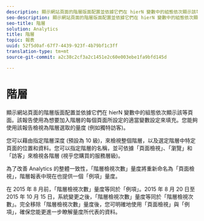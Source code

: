 ```yaml
---
description: 顯示網站頁面的階層版面配置並依據它們在 hierN 變數中的組態依次顯示該等頁面。該報告使用為想要加入階層的每個頁面所設定的適當變數設定來填充。您能夠使用該報告檢視為階層選取的量度 (例如獨特訪客)。
seo-description: 顯示網站頁面的階層版面配置並依據它們在 hierN 變數中的組態依次顯示該等頁面。該報告使用為想要加入階層的每個頁面所設定的適當變數設定來填充。您能夠使用該報告檢視為階層選取的量度 (例如獨特訪客)。
seo-title: 階層
solution: Analytics
title: 階層
topic: 報表
uuid: 52f5d0af-67f7-4439-923f-4b79bf1c3ff
translation-type: tm+mt
source-git-commit: a2c38c2cf3a2c1451e2c60e003ebe1fa9bfd145d

---
```



# 階層

顯示網站頁面的階層版面配置並依據它們在 hierN 變數中的組態依次顯示該等頁面。該報告使用為想要加入階層的每個頁面所設定的適當變數設定來填充。您能夠使用該報告檢視為階層選取的量度 (例如獨特訪客)。

您可以藉由指定階層深度 (預設為 10 級)，來檢視整個階層，以及選定階層中特定頁面的位置和資料。您可以指定階層的名稱，並可依據「頁面檢視」、「瀏覽」和「訪客」來檢視各階層 (視乎您購買的服務層級)。

為了改善 Analytics 的整體一致性，「階層檢視次數」量度將重新命名為「頁面檢視」，階層報表中現在也提供一個「例項」量度。

在 2015 年 8 月前，「階層檢視次數」量度等同於「例項」。2015 年 8 月 20 日至 2015 年 10 月 15 日，系統變更之後，「階層檢視次數」量度等同於「階層檢視次數」。完全移除「階層檢視次數」量度後，您可明確地使用「頁面檢視」與「例項」，確保您能更進一步瞭解量度所代表的資料。
